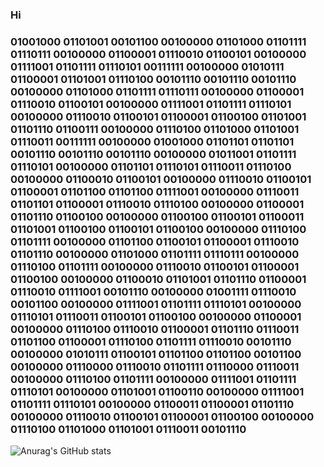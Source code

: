 ### Hi 
### 01001000 01101001 00101100 00100000 01101000 01101111 01110111 00100000 01100001 01110010 01100101 00100000 01111001 01101111 01110101 00111111 00100000 01010111 01100001 01101001 01110100 00101110 00101110 00101110 00100000 01101000 01101111 01110111 00100000 01100001 01110010 01100101 00100000 01111001 01101111 01110101 00100000 01110010 01100101 01100001 01100100 01101001 01101110 01100111 00100000 01110100 01101000 01101001 01110011 00111111 00100000 01001000 01101101 01101101 00101110 00101110 00101110 00100000 01011001 01101111 01110101 00100000 01101101 01110101 01110011 01110100 00100000 01100010 01100101 00100000 01110010 01100101 01100001 01101100 01101100 01111001 00100000 01110011 01101101 01100001 01110010 01110100 00100000 01100001 01101110 01100100 00100000 01100100 01100101 01100011 01101001 01100100 01100101 01100100 00100000 01110100 01101111 00100000 01101100 01100101 01100001 01110010 01101110 00100000 01101000 01101111 01110111 00100000 01110100 01101111 00100000 01110010 01100101 01100001 01100100 00100000 01100010 01101001 01101110 01100001 01110010 01111001 00101110 00100000 01001111 01110010 00101100 00100000 01111001 01101111 01110101 00100000 01110101 01110011 01100101 01100100 00100000 01100001 00100000 01110100 01110010 01100001 01101110 01110011 01101100 01100001 01110100 01101111 01110010 00101110 00100000 01010111 01100101 01101100 01101100 00101100 00100000 01110000 01110010 01101111 01110000 01110011 00100000 01110100 01101111 00100000 01111001 01101111 01110101 00100000 01101001 01100110 00100000 01111001 01101111 01110101 00100000 01100011 01100001 01101110 00100000 01110010 01100101 01100001 01100100 00100000 01110100 01101000 01101001 01110011 00101110
![Anurag's GitHub stats](https://github-readme-stats.vercel.app/api?username=IT-Tl&show_icons=true&theme=dark)

